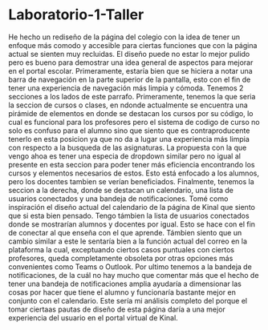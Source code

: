 # Laboratorio-1-Taller
He hecho un rediseño de la página del colegio con la idea de tener un enfoque más comodo y accesible para
        ciertas funciones que con la página actual se sienten muy recluidas. El diseño puede no estar lo mejor pulido
        pero es bueno para demostrar una idea general de aspectos para mejorar en el portal escolar. Primeramente,
        estaría bien que se hiciera a notar una barra de navegación en la parte superior de la pantalla, esto con el fin
        de tener una experiencia de navegación más limpia y cómoda. Tenemos 2 secciones a los lados de este parrafo.
        Primeramente, tenemos la que seria la seccion de cursos o clases, en ndonde actualmente se encuentra una
        pirámide de elementos en donde se destacan los cursos por su código, lo cual es funcional para los profesores
        pero el sistema de codigo de curso no solo es confuso para el alumno sino que siento que es contraproducente
        tenerlo en esta posicion ya que no da a lugar una experiencia más limpia con respecto a la busqueda de las
        asignaturas. La propuesta con la que vengo ahoa es tener una especia de dropdown similar pero no igual al
        presente en esta seccion para poder tener más eficiencia encontrando los cursos y elementos necesarios de estos.
        Esto está enfocado a los alumnos, pero los docentes tambien se verían beneficiados. Finalmente, tenemos la
        seccion a la derecha, donde se destacan un calendario, una lista de usuarios conectados y una bandeja de
        notificaciones. Tomé como inspiración el diseño actual del calendario de la página de Kinal que siento que si
        esta bien pensado. Tengo támbien la lista de usuarios conectados donde se mostrarían alumnos y docentes por
        igual. Esto se hace con el fin de conectar al que enseña con el que aprende. Támbien siento que un cambio
        similar a este le sentaría bien a la función actual del correo en la plataforma la cual, exceptuando ciertos
        casos puntuales con ciertos profesores, queda completamente obsoleta por otras opciones más convenientes como
        Teams o Outlook. Por ultimo tenemos a la bandeja de notificaciones, de la cuál no hay mucho que comentar más que
        el hecho de tener una bandeja de notificaciones amplia ayudaría a dimensionar las cosas por hacer que tiene el
        alumno y funcionaría bastante mejor en conjunto con el calendario. Este sería mi análisis completo del porque el
        tomar ciertaas pautas de diseño de esta página daría a una mejor experiencia del usuario en el portal virtual de
        Kinal.
